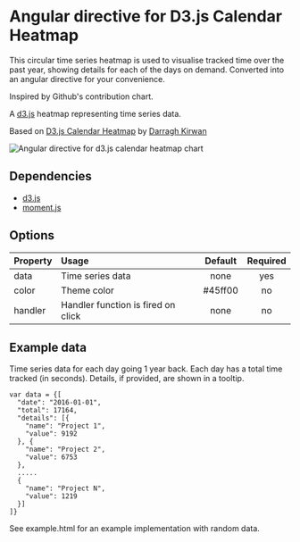 # Angular directive for D3.js Calendar Heatmap

This circular time series heatmap is used to visualise tracked time over the past year, showing details for each of the days on demand.
Converted into an angular directive for your convenience.

Inspired by Github's contribution chart.

A [d3.js](https://d3js.org/) heatmap representing time series data. 

Based on [D3.js Calendar Heatmap](https://github.com/DKirwan/calendar-heatmap) by [Darragh Kirwan](https://github.com/DKirwan)

![Angular directive for d3.js calendar heatmap chart](https://raw.githubusercontent.com/g1eb/angular-calendar-heatmap/master/screenshot.png)

## Dependencies

* [d3.js](https://d3js.org/)
* [moment.js](http://momentjs.com/)

## Options

|Property        | Usage           | Default  | Required |
|:------------- |:-------------|:-----:|:-----:|
| data | Time series data | none | yes |
| color | Theme color | #45ff00 | no |
| handler | Handler function is fired on click | none | no |

## Example data

Time series data for each day going 1 year back.
Each day has a total time tracked (in seconds).
Details, if provided, are shown in a tooltip.

```
var data = {[
  "date": "2016-01-01",
  "total": 17164,
  "details": [{
    "name": "Project 1",
    "value": 9192
  }, {
    "name": "Project 2",
    "value": 6753
  },
  .....
  {
    "name": "Project N",
    "value": 1219
  }]
]}
```

See example.html for an example implementation with random data.

